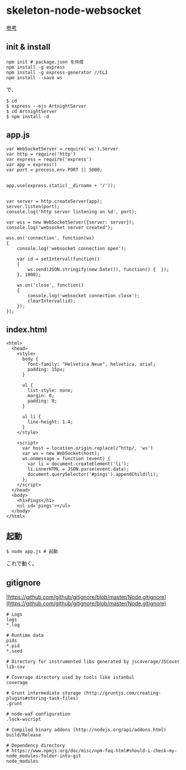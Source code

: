 # skeleton-node-websocket


[参考](http://qiita.com/ta9to/items/3cf49726b9636c8f0c0c)


## init & install
	npm init # package.json を作成
	npm install -g express
	npm install -g express-generator //CLI
	npm install --save ws

で、

	$ cd
	$ express --ejs ArtnightServer
	$ cd ArtnightServer
	$ npm install -d
	
## app.js

	var WebSocketServer = require('ws').Server
	var http = require('http')
	var express = require('express')
	var app = express()
	var port = process.env.PORT || 5000;


	app.use(express.static(__dirname + '/'));


	var server = http.createServer(app);
	server.listen(port);
	console.log('http server listening on %d', port);

	var wss = new WebSocketServer({server: server});
	console.log('websocket server created');

	wss.on('connection', function(ws)
	{
	    console.log('websocket connection open');

	    var id = setInterval(function()
	    {
	        ws.send(JSON.stringify(new Date()), function() {  });
	    }, 1000);

	    ws.on('close', function()
	    {
	        console.log('websocket connection close');
	        clearInterval(id);
	    });
	});

## index.html

	<html>
	  <head>
	    <style>
	      body {
	        font-family: "Helvetica Neue", helvetica, arial;
	        padding: 15px;
	      }

	      ul {
	        list-style: none;
	        margin: 0;
	        padding: 0;
	      }

	      ul li {
	        line-height: 1.4;
	      }
	    </style>

	    <script>
	      var host = location.origin.replace(/^http/, 'ws')
	      var ws = new WebSocket(host);
	      ws.onmessage = function (event) {
	        var li = document.createElement('li');
	        li.innerHTML = JSON.parse(event.data);
	        document.querySelector('#pings').appendChild(li);
	      };
	    </script>
	  </head>
	  <body>
	    <h1>Pings</h1>
	    <ul id='pings'></ul>
	  </body>
	</html>

## 起動

	$ node app.js # 起動

これで動く。

## gitignore

[https://github.com/github/gitignore/blob/master/Node.gitignore](https://github.com/github/gitignore/blob/master/Node.gitignore)


	# Logs
	logs
	*.log

	# Runtime data
	pids
	*.pid
	*.seed

	# Directory for instrumented libs generated by jscoverage/JSCover
	lib-cov

	# Coverage directory used by tools like istanbul
	coverage

	# Grunt intermediate storage (http://gruntjs.com/creating-plugins#storing-task-files)
	.grunt

	# node-waf configuration
	.lock-wscript

	# Compiled binary addons (http://nodejs.org/api/addons.html)
	build/Release
	
	# Dependency directory
	# https://www.npmjs.org/doc/misc/npm-faq.html#should-i-check-my-node_modules-folder-into-git
	node_modules